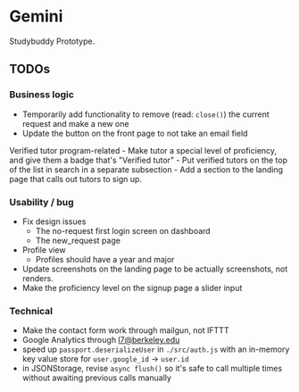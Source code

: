 # Gemini

Studybuddy Prototype.

## TODOs

### Business logic

- Temporarily add functionality to remove (read: `close()`) the current request and make a new one
- Update the button on the front page to not take an email field

Verified tutor program-related
    - Make tutor a special level of proficiency, and give them a badge that's "Verified tutor"
    - Put verified tutors on the top of the list in search in a separate subsection
    - Add a section to the landing page that calls out tutors to sign up.

### Usability / bug

- Fix design issues
    - The no-request first login screen on dashboard
    - The new_request page
- Profile view
    - Profiles should have a year and major
- Update screenshots on the landing page to be actually screenshots, not renders.
- Make the proficiency level on the signup page a slider input

### Technical

- Make the contact form work through mailgun, not IFTTT
- Google Analytics through l7@berkeley.edu
- speed up `passport.deserializeUser` in `./src/auth.js` with an in-memory key value store for `user.google_id` -> `user.id`
- in JSONStorage, revise `async flush()` so it's safe to call multiple times without awaiting previous calls manually

